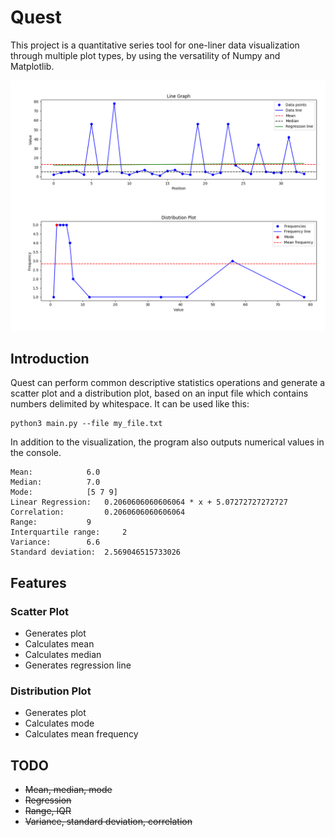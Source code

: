 # Quest
This project is a quantitative series tool for one-liner data visualization through multiple plot types, by using the versatility of Numpy and Matplotlib.

![Figure](https://github.com/paubric/python-quest/blob/master/Figure.png)

## Introduction
Quest can perform common descriptive statistics operations and generate a scatter plot and a distribution plot, based on an input file which contains numbers delimited by whitespace. It can be used like this:
```
python3 main.py --file my_file.txt
```
In addition to the visualization, the program also outputs numerical values in the console.
```
Mean:			 6.0
Median:			 7.0
Mode:			 [5 7 9]
Linear Regression:	 0.2060606060606064 * x + 5.07272727272727
Correlation:		 0.2060606060606064
Range:			 9
Interquartile range:	 2
Variance:		 6.6
Standard deviation:	 2.569046515733026
```
## Features
### Scatter Plot
- Generates plot
- Calculates mean
- Calculates median
- Generates regression line
### Distribution Plot
- Generates plot
- Calculates mode
- Calculates mean frequency

## TODO
- <s>Mean, median, mode</s>
- <s>Regression</s>
- <s>Range, IQR</s>
- <s>Variance, standard deviation, correlation</s>
